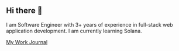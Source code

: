 ## Hi there 👋

<!--
**ningthoujamSwamikumar/ningthoujamSwamikumar** is a ✨ _special_ ✨ repository because its `README.md` (this file) appears on your GitHub profile.

Here are some ideas to get you started:

- 🔭 I’m currently working on ...
- 🌱 I’m currently learning ...
- 👯 I’m looking to collaborate on ...
- 🤔 I’m looking for help with ...
- 💬 Ask me about ...
- 📫 How to reach me: ...
- 😄 Pronouns: ...
- ⚡ Fun fact: ...
-->

I am Software Engineer with 3+ years of experience in full-stack web application development. I am currently learning Solana.

[My Work Journal](/my-work-journal.md)


